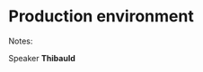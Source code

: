 <!-- .slide: class="transition-bg-sfeir-1" -->

# Production environment

Notes:

Speaker **Thibauld**
